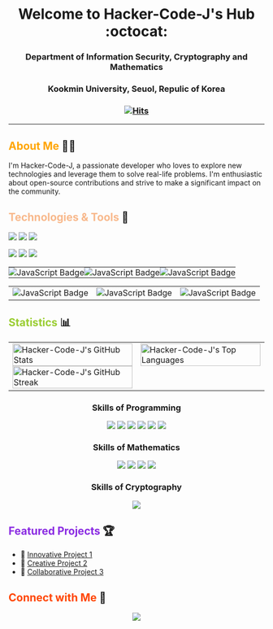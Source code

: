 <div align="center">
<!-- Replace YOUR-USERNAME with your actual Github username -->

<h1 align="center"> Welcome to Hacker-Code-J's Hub :octocat: </h1>
<h3 align="center"> Department of Information Security, Cryptography and Mathematics</h3>
<h3 align="center"> Kookmin University, Seuol, Repulic of Korea </h3>
<h3 align="center">
  
[![Hits](https://hits.seeyoufarm.com/api/count/incr/badge.svg?url=https%3A%2F%2Fgithub.com%2FHacker-Code-J&count_bg=%2320D7B2&title_bg=%23A163EF&icon=nintendogamecube.svg&icon_color=%23E7E7E7&title=Hacker-Code-J&edge_flat=false)](https://hits.seeyoufarm.com)

  
<!-- <p align="center"> -->
<!--  <a href="https://www.linkedin.com/in/yong-hyeon-ji"><img src="https://img.shields.io/badge/-LinkedIn-blue?style=flat&logo=Linkedin&logoColor=white"></a> -->
<!--  <a href="mailto:hacker3740@gmail.com"><img src="https://img.shields.io/badge/-Email-D14836?style=flat&logo=Gmail&logoColor=white"></a> -->
<!-- </p> -->

</div>

---
## <span style="color:#ffa500;">About Me</span> :man_technologist:

I'm Hacker-Code-J, a passionate developer who loves to explore new technologies and leverage them to solve real-life problems. I'm enthusiastic about open-source contributions and strive to make a significant impact on the community.

## <span style="color:#f8b88b;">Technologies & Tools</span> :wrench:

![](https://img.shields.io/badge/Code-JavaScript-yellow)
![](https://img.shields.io/badge/Tools-Docker-blue)
![](https://img.shields.io/badge/Code-JavaScript-yellow)

![](https://img.shields.io/badge/Tools-Docker-blue)
![](https://img.shields.io/badge/Code-C-yellow)
![](https://img.shields.io/badge/Tools-Docker-blue)
<!-- Add more badges from https://shields.io/ -->

<p align="center">
  <table width="100%" style="margin-left: auto; margin-right: auto; border-collapse: collapse;">
    <tr>
      <!-- First Column -->
      <td align="center" style="padding: 0;">
        <img src="https://img.shields.io/badge/Code-JavaScript-yellow" alt="JavaScript Badge" /><br>
        <!-- Add more badges or content here -->
      </td>
      <!-- Second Column -->
      <td align="center" style="padding: 0;">
        <img src="https://img.shields.io/badge/Code-JavaScript-yellow" alt="JavaScript Badge" /><br>
        <!-- Add more badges or content here -->
      </td>      
      <!-- Third Column -->
      <td align="center" style="padding: 0;">
        <img src="https://img.shields.io/badge/Code-JavaScript-yellow" alt="JavaScript Badge" /><br>
        <!-- Add more badges or content here -->
      </td>
    </tr>
  </table>
</p>


<p align="center">
  <table width="100%">
    <tr>
      <!-- First Column -->
      <td align="center">
        <img src="https://img.shields.io/badge/Code-JavaScript-yellow" alt="JavaScript Badge" /><br>
        <!-- Add more badges or content here, with <br> tags for spacing -->
      </td>
      <!-- Second Column -->
      <td align="center">
        <img src="https://img.shields.io/badge/Code-JavaScript-yellow" alt="JavaScript Badge" /><br>
        <!-- Add more badges or content here, with <br> tags for spacing -->
      </td>
      <!-- Third Column -->
      <td align="center">
        <img src="https://img.shields.io/badge/Code-JavaScript-yellow" alt="JavaScript Badge" /><br>
        <!-- Add more badges or content here, with <br> tags for spacing -->
      </td>
    </tr>
  </table>
</p>




## <span style="color:#9acd32;">Statistics</span> :bar_chart:

<p align="center">
  <table width="100%" style="table-layout: fixed;">
    <tr>
      <!-- Left side, two images stacked vertically -->
      <td width="50%">
        <!-- First image on top -->
        <img src="https://github-readme-stats.vercel.app/api?username=Hacker-Code-J&show_icons=true&theme=radical" alt="Hacker-Code-J's GitHub Stats" width="100%" style="max-height: 300px; display: block; object-fit: contain;" />
        <!-- Second image below -->
        <img src="https://github-readme-streak-stats.herokuapp.com/?user=Hacker-Code-J&theme=radical" alt="Hacker-Code-J's GitHub Streak" width="100%" style="max-height: 300px; display: block; object-fit: contain;" />
      </td>
      <!-- Right side, one image -->
      <td width="50%" style="vertical-align: top;">
        <img src="https://github-readme-stats.vercel.app/api/top-langs/?username=Hacker-Code-J&langs_count=4&theme=radical" alt="Hacker-Code-J's Top Languages" width="100%" style="max-height: 600px; display: block; object-fit: contain;" />
      </td>
    </tr>
  </table>
</p>

</div>

<h3 align="center"> Skills of Programming </h3>

<p align="center">
  <img src="https://img.shields.io/badge/-C-A8B9CC?style=flat&logo=C&logoColor=black">
  <img src="https://img.shields.io/badge/-Python-3776AB?style=flat&logo=Python&logoColor=white">
  <img src="https://img.shields.io/badge/-SageMath-800442?style=flat&logo=Python&logoColor=white">
  <img src="https://img.shields.io/badge/-LaTeX-008080?style=flat&logo=LaTeX&logoColor=white">
  <img src="https://img.shields.io/badge/-Manim-FF69B4?style=flat&logo=Python&logoColor=white">
  <img src="https://img.shields.io/badge/-Haskell-5D4F85?style=flat&logo=Haskell&logoColor=white">
</p>

<h3 align="center"> Skills of Mathematics</h3>

<p align="center">
  <img src="https://img.shields.io/badge/Number%20Theory-9370DB?style=flat">
  <img src="https://img.shields.io/badge/Abstract%20Algebra-48D1CC?style=flat">
  <img src="https://img.shields.io/badge/Linear%20Algebra-FFA07A?style=flat">
  <img src="https://img.shields.io/badge/Probability%20Theory-FFD700?style=flat">
</p>

<h3 align="center"> Skills of Cryptography</h3>

<p align="center">
  <img src="https://img.shields.io/badge/Public%20Key%20Cryptography-20B2AA?style=flat">
<!--   <img src="https://img.shields.io/badge/Quantum%20Cryptography-BA55D3?style=flat"> -->
</p>

## <span style="color:#8a2be2;">Featured Projects</span> :trophy:

<!-- Showcase your best repositories here -->
- 🔭 [Innovative Project 1](https://github.com/Hacker-Code-J/project-1)
- 🌱 [Creative Project 2](https://github.com/Hacker-Code-J/project-2)
- 👯 [Collaborative Project 3](https://github.com/Hacker-Code-J/project-3)

</div>

## <span style="color:#ff4500;">Connect with Me</span> :handshake:

<!-- Social icons section -->
<p align="center">
  <!-- <a href="https://linkedin.com/in/Hacker-Code-J"><img src="https://img.icons8.com/fluent/48/000000/linkedin.png"/></a> -->
  <!-- <a href="https://twitter.com/Hacker-Code-J"><img src="https://img.icons8.com/fluent/48/000000/twitter.png"/></a> -->
  <a href="mailto:hacker3740@gmail.com"><img src="https://img.icons8.com/fluent/48/000000/gmail.png"/></a>
</p>


